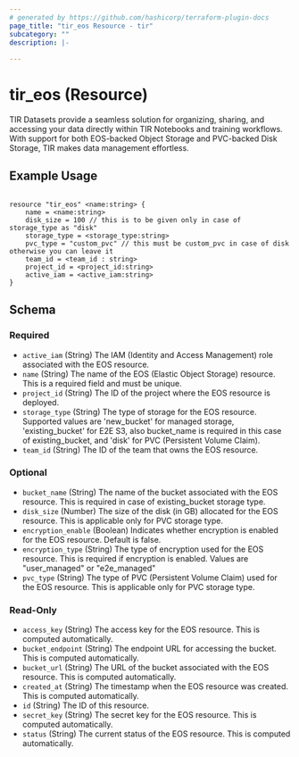 ```yaml
---
# generated by https://github.com/hashicorp/terraform-plugin-docs
page_title: "tir_eos Resource - tir"
subcategory: ""
description: |-
  
---
```


# tir_eos (Resource)

TIR Datasets provide a seamless solution for organizing, sharing, and accessing your data directly within TIR Notebooks and training workflows. With support for both EOS-backed Object Storage and PVC-backed Disk Storage, TIR makes data management effortless.


## Example Usage

```hcl

resource "tir_eos" <name:string> {
    name = <name:string>
    disk_size = 100 // this is to be given only in case of storage_type as "disk"
    storage_type = <storage_type:string>
    pvc_type = "custom_pvc" // this must be custom_pvc in case of disk otherwise you can leave it
    team_id = <team_id : string>
    project_id = <project_id:string>
    active_iam = <active_iam:string>
}

```


<!-- schema generated by tfplugindocs -->
## Schema

### Required

- `active_iam` (String) The IAM (Identity and Access Management) role associated with the EOS resource.
- `name` (String) The name of the EOS (Elastic Object Storage) resource. This is a required field and must be unique.
- `project_id` (String) The ID of the project where the EOS resource is deployed.
- `storage_type` (String) The type of storage for the EOS resource. Supported values are 'new_bucket' for managed storage, 'existing_bucket' for E2E S3, also bucket_name is required in this case of existing_bucket, and 'disk' for PVC (Persistent Volume Claim).
- `team_id` (String) The ID of the team that owns the EOS resource.

### Optional

- `bucket_name` (String) The name of the bucket associated with the EOS resource. This is required in case of existing_bucket storage type.
- `disk_size` (Number) The size of the disk (in GB) allocated for the EOS resource. This is applicable only for PVC storage type.
- `encryption_enable` (Boolean) Indicates whether encryption is enabled for the EOS resource. Default is false.
- `encryption_type` (String) The type of encryption used for the EOS resource. This is required if encryption is enabled. Values are "user_managed" or "e2e_managed"
- `pvc_type` (String) The type of PVC (Persistent Volume Claim) used for the EOS resource. This is applicable only for PVC storage type.

### Read-Only

- `access_key` (String) The access key for the EOS resource. This is computed automatically.
- `bucket_endpoint` (String) The endpoint URL for accessing the bucket. This is computed automatically.
- `bucket_url` (String) The URL of the bucket associated with the EOS resource. This is computed automatically.
- `created_at` (String) The timestamp when the EOS resource was created. This is computed automatically.
- `id` (String) The ID of this resource.
- `secret_key` (String) The secret key for the EOS resource. This is computed automatically.
- `status` (String) The current status of the EOS resource. This is computed automatically.
